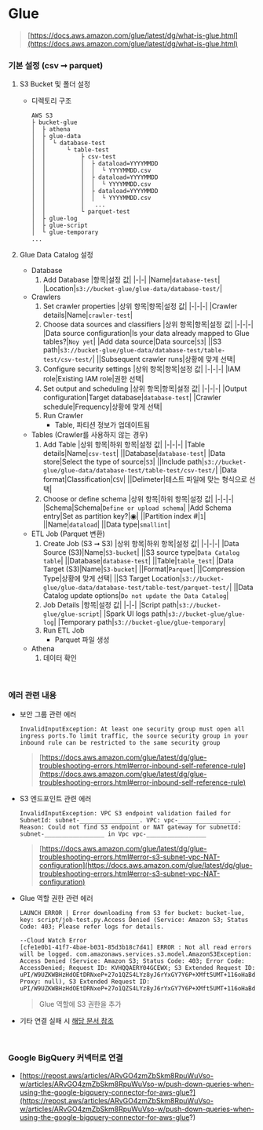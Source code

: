 Glue
===
>[https://docs.aws.amazon.com/glue/latest/dg/what-is-glue.html](https://docs.aws.amazon.com/glue/latest/dg/what-is-glue.html)

### 기본 설정 (csv ➞ parquet)
1. S3 Bucket 및 폴더 설정
    * 디렉토리 구조
      ```
      AWS S3
      ├ bucket-glue
      │  ├ athena
      │  ├ glue-data
      │  │  └ database-test
      │  │      └ table-test
      │  │          ├ csv-test
      │  │          │  ├ dataload=YYYYMMDD
      │  │          │  │  └ YYYYMMDD.csv
      │  │          │  ├ dataload=YYYYMMDD
      │  │          │  │  └ YYYYMMDD.csv
      │  │          │  ├ dataload=YYYYMMDD
      │  │          │  │  └ YYYYMMDD.csv
      │  │          │   ...
      │  │          └ parquet-test
      │  ├ glue-log
      │  ├ glue-script
      │  └ glue-temporary
      ...
      ```

1. Glue Data Catalog 설정
    * Database
      1. Add Database
          |항목|설정 값|
          |-|-|
          |Name|`database-test`|
          |Location|`s3://bucket-glue/glue-data/database-test/`|
    * Crawlers
      1. Set crawler properties
          |상위 항목|항목|설정 값|
          |-|-|-|
          |Crawler details|Name|`crawler-test`|
      1. Choose data sources and classifiers
          |상위 항목|항목|설정 값|
          |-|-|-|
          |Data source configuration|Is your data already mapped to Glue tables?|`Noy yet`|
          |Add data source|Data source|`S3`|
          ||S3 path|`s3://bucket-glue/glue-data/database-test/table-test/csv-test/`|
          ||Subsequent crawler runs|상황에 맞게 선택|
      1. Configure security settings
          |상위 항목|항목|설정 값|
          |-|-|-|
          |IAM role|Existing IAM role|권한 선택|
      1. Set output and scheduling
          |상위 항목|항목|설정 값|
          |-|-|-|
          |Output configuration|Target database|`database-test`|
          |Crawler schedule|Frequency|상황에 맞게 선택|
      1. Run Crawler
          * Table, 파티션 정보가 업데이트됨
    * Tables (Crawler를 사용하지 않는 경우)
      1. Add Table
          |상위 항목|하위 항목|설정 값|
          |-|-|-|
          |Table details|Name|`csv-test`|
          ||Database|`database-test`|
          |Data store|Select the type of source|`S3`|
          ||Include path|`s3://bucket-glue/glue-data/database-test/table-test/csv-test/`|
          |Data format|Classification|`CSV`|
          ||Delimeter|테스트 파일에 맞는 형식으로 선택|
      1. Choose or define schema
          |상위 항목|하위 항목|설정 값|
          |-|-|-|
          |Schema|Schema|`Define or upload schema`|
          |Add Schema entry|Set as partition key?|◉|
          ||Partition index #|`1`|
          ||Name|`dataload`|
          ||Data type|`smallint`|
    * ETL Job (Parquet 변환)
      1. Create Job (S3 ➞ S3)
          |상위 항목|하위 항목|설정 값|
          |-|-|-|
          |Data Source (S3)|Name|`S3-bucket`|
          ||S3 source type|`Data Catalog table`|
          ||Database|`database-test`|
          ||Table|`table_test`|
          |Data Target (S3)|Name|`S3-bucket`|
          ||Format|`Parquet`|
          ||Compression Type|상황에 맞게 선택|
          ||S3 Target Location|`s3://bucket-glue/glue-data/database-test/table-test/parquet-test/`|
          ||Data Catalog update options|`Do not update the Data Catalog`|
      1. Job Details
          |항목|설정 값|
          |-|-|
          |Script path|`s3://bucket-glue/glue-script`|
          |Spark UI logs path|`s3://bucket-glue/glue-log`|
          |Temporary path|`s3://bucket-glue/glue-temporary`|
      1. Run ETL Job
          * Parquet 파일 생성
    * Athena
      1. 데이터 확인

<br>

### 에러 관련 내용
* 보안 그룹 관련 에러
  ```
  InvalidInputException: At least one security group must open all ingress ports.To limit traffic, the source security group in your inbound rule can be restricted to the same security group
  ```
  >[https://docs.aws.amazon.com/glue/latest/dg/glue-troubleshooting-errors.html#error-inbound-self-reference-rule](https://docs.aws.amazon.com/glue/latest/dg/glue-troubleshooting-errors.html#error-inbound-self-reference-rule)

* S3 엔드포인트 관련 에러
  ```
  InvalidInputException: VPC S3 endpoint validation failed for SubnetId: subnet-_________________. VPC: vpc-_________________. Reason: Could not find S3 endpoint or NAT gateway for subnetId: subnet-_________________ in Vpc vpc-_________________
  ```
  >[https://docs.aws.amazon.com/glue/latest/dg/glue-troubleshooting-errors.html#error-s3-subnet-vpc-NAT-configuration](https://docs.aws.amazon.com/glue/latest/dg/glue-troubleshooting-errors.html#error-s3-subnet-vpc-NAT-configuration)

* Glue 역할 권한 관련 에러
  ```
  LAUNCH ERROR | Error downloading from S3 for bucket: bucket-lue, key: script/job-test.py.Access Denied (Service: Amazon S3; Status Code: 403; Please refer logs for details.
  ```
  ```
  --Cloud Watch Error
  [cfe1e0b1-41f7-4bae-b031-85d3b18c7d41] ERROR : Not all read errors will be logged. com.amazonaws.services.s3.model.AmazonS3Exception: Access Denied (Service: Amazon S3; Status Code: 403; Error Code: AccessDenied; Request ID: KVHQQAERY04GCEWX; S3 Extended Request ID: uPI/W9UZKWBHzHdOEtDRNxeP+27o1QZS4LYz8yJ6rYxGY7Y6P+XMft5UMT+116oHaBdhN7QZP4w=; Proxy: null), S3 Extended Request ID: uPI/W9UZKWBHzHdOEtDRNxeP+27o1QZS4LYz8yJ6rYxGY7Y6P+XMft5UMT+116oHaBdhN7QZP4w=
  ```
  >Glue 역할에 S3 권한을 추가

* 기타 연결 실패 시 [해당 문서 참조](https://repost.aws/knowledge-center/glue-test-connection-failed)

<br>

### Google BigQuery 커넥터로 연결
* [https://repost.aws/articles/ARvGO4zmZbSkm8RpuWuVso-w/articles/ARvGO4zmZbSkm8RpuWuVso-w/push-down-queries-when-using-the-google-bigquery-connector-for-aws-glue?](https://repost.aws/articles/ARvGO4zmZbSkm8RpuWuVso-w/articles/ARvGO4zmZbSkm8RpuWuVso-w/push-down-queries-when-using-the-google-bigquery-connector-for-aws-glue?)

<br>
